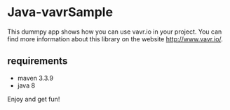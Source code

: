 # Java-vavrSample

This dummpy app shows how you can use vavr.io in your project. You can find more information about this library on the website http://www.vavr.io/.

## requirements
* maven 3.3.9
* java 8 

Enjoy and get fun!
